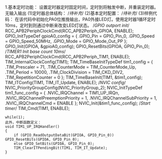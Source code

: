 1.基本定时功能：
    设置定时器定时固定时间，定时到将触发中断，并重装定时器。无输入输出
    (1)定时器总体结构：
    /*待补充*/
    (2)基本定时配置：
    /*待补充*/
    (3)样例代码：
    在该代码中初始化PA0位推挽输出，PA0外接LED灯。使用定时器1循环定时10ms，定时到则通过中断来改变LED灯状态。
    /*GPIO outport init*/
	RCC_APB2PeriphClockCmd(RCC_APB2Periph_GPIOA, ENABLE);
	GPIO_InitTypeDef gpioA0_config = {
		.GPIO_Pin = GPIO_Pin_0,
		.GPIO_Speed = GPIO_Speed_50MHz,
		.GPIO_Mode = GPIO_Mode_Out_PP
	};
	GPIO_Init(GPIOA, &gpioA0_config);
	GPIO_ResetBits(GPIOA, GPIO_Pin_0);
	/*TIMER1 Init base count 10ms*/
	RCC_APB2PeriphClockCmd(RCC_APB2Periph_TIM1, ENABLE);
	TIM_InternalClockConfig(TIM1);
	TIM_TimeBaseInitTypeDef tim1_config = {
		.TIM_Prescaler = 71,
		.TIM_CounterMode = TIM_CounterMode_Up,
		.TIM_Period = 10000,
		.TIM_ClockDivision = TIM_CKD_DIV2,
		.TIM_RepetitionCounter = 0
	};
	TIM_TimeBaseInit(TIM1, &tim1_config);
	TIM_ITConfig(TIM1, TIM_IT_Update, ENABLE);
	/*NVIC config*/
	NVIC_PriorityGroupConfig(NVIC_PriorityGroup_2);
	NVIC_InitTypeDef tim1_func_config = {
		.NVIC_IRQChannel = TIM1_UP_IRQn,
		.NVIC_IRQChannelPreemptionPriority = 1,
		.NVIC_IRQChannelSubPriority = 1,
		.NVIC_IRQChannelCmd = ENABLE
	};
	NVIC_Init(&tim1_func_config);
	/*Start timer*/
	TIM_Cmd(TIM1, ENABLE);
	
	while(1);
    此外，中断函数定义：
    void TIM1_UP_IRQHandler()
    {
        if (GPIO_ReadOutputDataBit(GPIOA, GPIO_Pin_0)) GPIO_ResetBits(GPIOA, GPIO_Pin_0);
        else GPIO_SetBits(GPIOA, GPIO_Pin_0);
        TIM_ClearITPendingBit(TIM1, TIM_IT_Update);
    }
